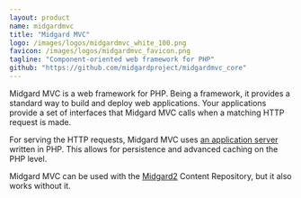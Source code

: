 ```yaml
---
layout: product
name: midgardmvc
title: "Midgard MVC"
logo: /images/logos/midgardmvc_white_100.png
favicon: /images/logos/midgardmvc_favicon.png
tagline: "Component-oriented web framework for PHP"
github: "https://github.com/midgardproject/midgardmvc_core"
---
```

Midgard MVC is a web framework for PHP. Being a framework, it provides a standard way to build and deploy web applications. Your applications provide a set of interfaces that Midgard MVC calls when a matching HTTP request is made.

For serving the HTTP requests, Midgard MVC uses [an application server](http://github.com/indeyets/appserver-in-php/wiki) written in PHP. This allows for persistence and advanced caching on the PHP level.

Midgard MVC can be used with the [Midgard2](/midgard2/) Content Repository, but it also works without it.
